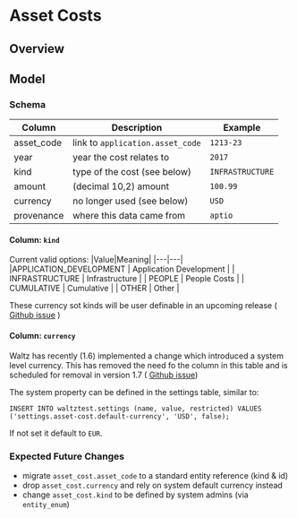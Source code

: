 # Asset Costs


## Overview


## Model



### Schema

|Column|Description|Example|
|---|---|---|
| asset_code | link to `application.asset_code` | `1213-23` |
| year | year the cost relates to | `2017` |
| kind | type of the cost (see below) | `INFRASTRUCTURE` |
| amount | (decimal 10,2) amount |  `100.99` |
| currency | no longer used (see below) | `USD` |
| provenance | where this data came from  | `aptio` |


#### Column: `kind`

Current valid options:
|Value|Meaning|
|---|---|
|APPLICATION_DEVELOPMENT | Application Development |
| INFRASTRUCTURE | Infrastructure | 
| PEOPLE | People Costs |
| CUMULATIVE | Cumulative |
| OTHER | Other |

These currency sot kinds will be user definable in an upcoming release 
( [Github issue](https://github.com/khartec/waltz/issues/2530) )


#### Column: `currency`

Waltz has recently (1.6) implemented a change which introduced a system level 
currency.  This has removed the need fo the column in this table and is scheduled
for removal in version 1.7  ( [Github issue](https://github.com/khartec/waltz/issues/2529))

The system property can be defined in the settings table, similar to:

```
INSERT INTO waltztest.settings (name, value, restricted) VALUES ('settings.asset-cost.default-currency', 'USD', false);
```

If not set it default to `EUR`.


### Expected Future Changes

- migrate `asset_cost.asset_code` to a standard entity reference (kind & id)
- drop `asset_cost.currency` and rely on system default currency instead
- change `asset_cost.kind` to be defined by system admins (via `entity_enum`)



